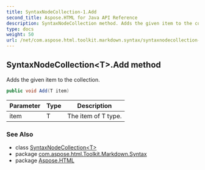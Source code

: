 ```yaml
---
title: SyntaxNodeCollection-1.Add
second_title: Aspose.HTML for Java API Reference
description: SyntaxNodeCollection method. Adds the given item to the collection
type: docs
weight: 50
url: /net/com.aspose.html.toolkit.markdown.syntax/syntaxnodecollection-1/add/
---
```

## SyntaxNodeCollection&lt;T&gt;.Add method

Adds the given item to the collection.

```java
public void Add(T item)
```

| Parameter | Type | Description |
| --- | --- | --- |
| item | T | The item of T type. |

### See Also

* class [SyntaxNodeCollection&lt;T&gt;](../)
* package [com.aspose.html.Toolkit.Markdown.Syntax](../../syntaxnodecollection-1/)
* package [Aspose.HTML](../../../)
